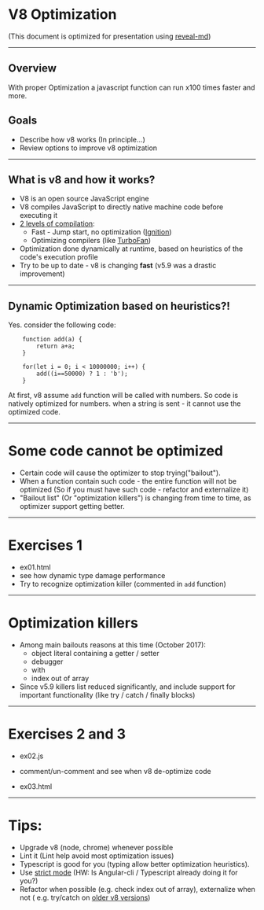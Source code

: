 # V8 Optimization

(This document is optimized for presentation using [reveal-md](https://github.com/webpro/reveal-md))

---

## Overview
With proper Optimization a javascript function can run
x100 times faster and more.

## Goals
* Describe how v8 works (In principle...)
* Review options to improve v8 optimization
---

## What is v8 and how it works?
* V8 is an open source JavaScript engine
* V8 compiles JavaScript to directly native machine code before executing it
* [2 levels of compilation](https://v8project.blogspot.co.il/2017/05/launching-ignition-and-turbofan.html):
    * Fast - Jump start, no optimization ([Ignition](https://github.com/v8/v8/wiki/Interpreter))
    * Optimizing compilers (like [TurboFan](https://github.com/v8/v8/wiki/TurboFan))
* Optimization done dynamically at runtime, based on heuristics of the code's execution profile
* Try to be up to date - v8 is changing <b>fast</b> (v5.9 was a drastic improvement)

---

## Dynamic Optimization based on heuristics?!
Yes. consider the following code:
```
    function add(a) {
    	return a+a;
    }

    for(let i = 0; i < 10000000; i++) {
        add((i==50000) ? 1 : 'b');
    }
```
At first, v8 assume `add` function will be called with numbers. 
So code is natively optimized for numbers.
when a string is sent - it cannot use the optimized code.

---

# Some code cannot be optimized
* Certain code will cause the optimizer to stop trying("bailout").
* When a function contain such code - the entire function will not be optimized 
(So if you must have such code - refactor and externalize it)
* "Bailout list" (Or "optimization killers") is changing from time to time, as optimizer support getting better.

---

# Exercises 1
* ex01.html
* see how dynamic type damage performance
* Try to recognize optimization killer (commented in `add` function)

---

# Optimization killers
* Among main bailouts reasons at this time (October 2017):
    * object literal containing a getter / setter
    * debugger
    * with
    * index out of array
* Since v5.9 killers list reduced significantly, and include support for important functionality (like try / catch / finally blocks)

---

# Exercises 2 and 3
* ex02.js
* comment/un-comment and see when v8 de-optimize code

* ex03.html

---
# Tips:
* Upgrade v8 (node, chrome) whenever possible
* Lint it (Lint help avoid most optimization issues)
* Typescript is good for you (typing allow better optimization heuristics).
* Use [strict mode](https://developer.mozilla.org/en-US/docs/Web/JavaScript/Reference/Strict_mode) (HW: Is Angular-cli / Typescript already doing it for you?)
* Refactor when possible (e.g. check index out of array), externalize when not ( e.g. try/catch on [older v8 versions](https://blog.sqreen.io/optimize-your-node-app-by-simply-upgrading-node-js/))